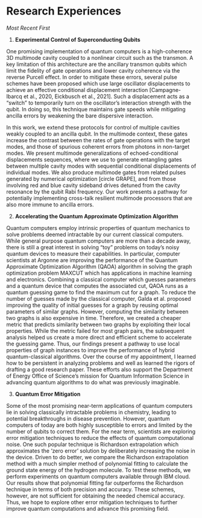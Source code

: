 # Research Experiences
_Most Recent First_

1. **Experimental Control of Superconducting Qubits**

One promising implementation of quantum computers is a high-coherence 3D multimode cavity coupled to a
nonlinear circuit such as the transmon. A key limitation of this architecture are the ancillary transmon
qubits which limit the fidelity of gate operations and lower cavity coherence via the reverse Purcell effect.
In order to mitigate these errors, several pulse schemes have been proposed which use large oscillator displacements
to achieve an effective conditional displacement interaction [Campagne-Ibarcq et al., 2020, Eickbusch et al., 2021].
Such a displacement acts as a “switch” to temporarily turn on the oscillator’s interaction strength with the qubit. 
In doing so, this technique maintains gate speeds while mitigating ancilla errors by weakening the bare dispersive
interaction. 

In this work, we extend these protocols for control of multiple cavities weakly coupled to an ancilla qubit.
In the multimode context, these gates increase the contrast between the rates of gate operations with the 
target modes, and those of spurious coherent errors from photons in non-target modes. We present multimode 
generalizations of echoed-conditional displacements sequences, where we use to generate entangling gates 
between multiple cavity modes with sequential conditional displacements of individual modes. We also 
produce multimode gates from related pulses generated by numerical optimization [circle GRAPE], and 
from those involving red and blue cavity sideband drives detuned from the cavity resonance by the qubit
Rabi frequency. Our work presents a pathway for potentially implementing cross-talk resilient multimode
processors that are also more immune to ancilla errors. 


2. **Accelerating the Quantum Approximate Optimization Algorithm**

Quantum computers employ intrinsic properties of quantum mechanics to solve problems deemed intractable by our current 
classical computers. While general purpose quantum computers are more than a decade away, there is still a great interest
in solving “toy” problems on today’s noisy quantum devices to measure their capabilities. In particular, computer 
scientists at Argonne are improving the performance of the Quantum Approximate Optimization Algorithm (QAOA) algorithm 
in solving the graph optimization problem MAXCUT which has applications in machine learning and electronics. Combining 
a classical computer which guesses parameters and a quantum device that computes the associated cut, QAOA runs as a
quantum guessing game to find the maximum cut for a graph. To reduce the number of guesses made by the classical computer, 
Galda et al. proposed improving the quality of initial guesses for a graph by reusing optimal parameters of similar graphs.
However, computing the similarity between two graphs is also expensive in time. Therefore, we created a cheaper metric
that predicts similarity between two graphs by exploiting their local properties. While the metric failed for most 
graph pairs, the subsequent analysis helped us create a more direct and efficient scheme to accelerate the guessing game.
Thus, our findings present a pathway to use local properties of graph instances to improve the performance of hybrid 
quantum-classical algorithms. Over the course of my appointment, I learned how to be persistent in analyzing problems 
and well as learned the rigors of drafting a good research paper. These efforts also support the Department of Energy 
Office of Science’s mission for Quantum Information Science in advancing quantum algorithms to do what was previously
imaginable.

3. **Quantum Error Mitigation**

Some of the most promising near-term applications of quantum computers lie in solving classically intractable problems
in chemistry, leading to potential breakthroughs in disease prevention. However, quantum computers of today are both
highly susceptible to errors and limited by the number of qubits to correct them. For the near term, scientists are 
exploring error mitigation techniques to reduce the effects of quantum computational noise. One such popular technique
is Richardson extrapolation which approximates the ‘zero error’ solution by deliberately increasing the noise in the 
device. Driven to do better, we compare the Richardson extrapolation method with a much simpler method of polynomial 
fitting to calculate the ground state energy of the hydrogen molecule. To test these methods, we perform experiments
on quantum computers available through IBM cloud. Our results show that polynomial fitting far outperforms the 
Richardson technique in terms of both precision and accuracy. These schemes, however, are not sufficient for obtaining
the needed chemical accuracy. Thus, we hope to explore other error mitigation techniques to further improve quantum
computations and advance this promising field.

